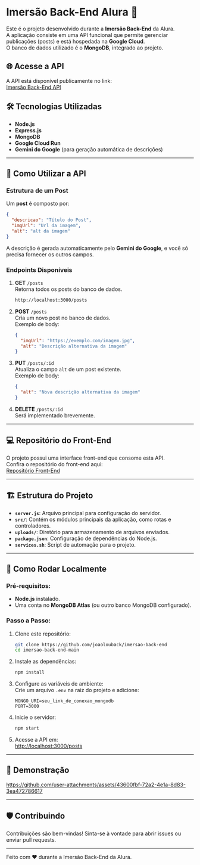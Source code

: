 
# Imersão Back-End Alura 🚀

Este é o projeto desenvolvido durante a **Imersão Back-End** da Alura.  
A aplicação consiste em uma API funcional que permite gerenciar publicações (posts) e está hospedada na **Google Cloud**.  
O banco de dados utilizado é o **MongoDB**, integrado ao projeto.

## 🌐 Acesse a API

A API está disponível publicamente no link:  
[Imersão Back-End API](https://imersao-back-end-181004254226.southamerica-east1.run.app/posts)

## 🛠 Tecnologias Utilizadas

- **Node.js**
- **Express.js**
- **MongoDB**
- **Google Cloud Run**
- **Gemini do Google** (para geração automática de descrições)

---

## 🚀 Como Utilizar a API

### Estrutura de um Post

Um **post** é composto por:  
```json
{
  "descricao": "Título do Post",
  "imgUrl": "Url da imagem",
  "alt": "alt da imagem"
}
```

A descrição é gerada automaticamente pelo **Gemini do Google**, e você só precisa fornecer os outros campos.

### Endpoints Disponíveis

1. **GET** `/posts`  
   Retorna todos os posts do banco de dados.
    ```bash
    http://localhost:3000/posts
   ```

3. **POST** `/posts`  
   Cria um novo post no banco de dados.  
   Exemplo de body:
   ```json
   {
     "imgUrl": "https://exemplo.com/imagem.jpg",
     "alt": "Descrição alternativa da imagem"
   }
   ```

4. **PUT** `/posts/:id`  
   Atualiza o campo `alt` de um post existente.  
   Exemplo de body:
   ```json
   {
     "alt": "Nova descrição alternativa da imagem"
   }
   ```
 5. **DELETE** `/posts/:id`  
  Será implementado brevemente.

---

## 💻 Repositório do Front-End

O projeto possui uma interface front-end que consome esta API.  
Confira o repositório do front-end aqui:  
[Repositório Front-End](https://github.com/joaolouback/imersao-back-end-front)

---

## 🏗 Estrutura do Projeto

- **`server.js`**: Arquivo principal para configuração do servidor.
- **`src/`**: Contém os módulos principais da aplicação, como rotas e controladores.
- **`uploads/`**: Diretório para armazenamento de arquivos enviados.
- **`package.json`**: Configuração de dependências do Node.js.
- **`services.sh`**: Script de automação para o projeto.

---

## 🚀 Como Rodar Localmente

### Pré-requisitos:

- **Node.js** instalado.
- Uma conta no **MongoDB Atlas** (ou outro banco MongoDB configurado).

### Passo a Passo:

1. Clone este repositório:
   ```bash
   git clone https://github.com/joaolouback/imersao-back-end
   cd imersao-back-end-main
   ```

2. Instale as dependências:
   ```bash
   npm install
   ```

3. Configure as variáveis de ambiente:  
   Crie um arquivo `.env` na raiz do projeto e adicione:  
   ```env
   MONGO_URI=seu_link_de_conexao_mongodb
   PORT=3000
   ```

4. Inicie o servidor:
   ```bash
   npm start
   ```

5. Acesse a API em:  
   [http://localhost:3000/posts](http://localhost:3000/posts)

---

## 🌟 Demonstração

https://github.com/user-attachments/assets/43600fbf-72a2-4e1a-8d83-3ea472786617

---

## 🛡️ Contribuindo

Contribuições são bem-vindas! Sinta-se à vontade para abrir issues ou enviar pull requests.

---

Feito com ❤️ durante a Imersão Back-End da Alura.
